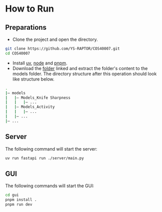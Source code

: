 # How to Run

## Preparations

- Clone the project and open the directory.

```bash
git clone https://github.com/YS-RAPTOR/COS40007.git
cd COS40007
```

- Install [uv](https://docs.astral.sh/uv/getting-started/installation/), [node](https://nodejs.org/en/download) and [pnpm](https://pnpm.io/installation).
- Download the [folder](https://liveswinburneeduau-my.sharepoint.com/:f:/g/personal/102838834_student_swin_edu_au/EnoGDAtkr0VGhiQt4whRIokBpXRMTgVa1dtEWviIOPwfLA?e=oaaTEq) linked and extract the folder's content to the models folder. The directory structure after this operation should look like structure below.
```bash
.
|— models
|   |— Models_Knife Sharpness
|   |   |— ...
|   |— Models_Activity
|   |   |— ...
|   |— ...
|— ...
```

## Server

The following command will start the server:
```bash
uv run fastapi run ./server/main.py
```

## GUI
The following commands will start the GUI:

```bash
cd gui
pnpm install .
pnpm run dev
```
